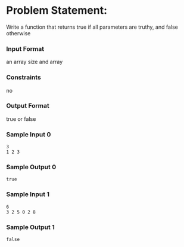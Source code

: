 # Problem Statement:

Write a function that returns true if all parameters are truthy, and false otherwise

### Input Format

an array size and array

### Constraints

no

### Output Format

true or false

### Sample Input 0
```
3
1 2 3
```
### Sample Output 0
```
true
```
### Sample Input 1
```
6
3 2 5 0 2 8
```
### Sample Output 1
```
false
```
